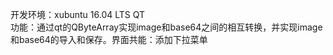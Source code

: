 开发环境：xubuntu 16.04 LTS QT
</br>功能：通过qt的QByteArray实现image和base64之间的相互转换，并实现image和base64的导入和保存。界面共能：添加下拉菜单
